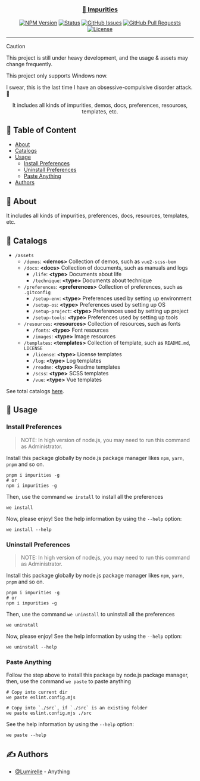 <h1 align="center">
  <a href="https://github.com/lumirelle/impurities" rel="noopener">
</h1>

<h3 align="center">🥰 Impurities</h3>

<div align="center">

[![NPM Version](https://img.shields.io/npm/v/impurities)](https://www.npmjs.com/package/impurities)
[![Status](https://img.shields.io/badge/status-active-success.svg)](.)
[![GitHub Issues](https://img.shields.io/github/issues/lumirelle/impurities.svg)](https://github.com/lumirelle/impurities/issues)
[![GitHub Pull Requests](https://img.shields.io/github/issues-pr/lumirelle/impurities.svg)](https://github.com/lumirelle/impurities/pulls)
[![License](https://img.shields.io/badge/license-MIT-blue.svg)](/LICENSE)

</div>

---

> [!Caution]
>
> This project is still under heavy development, and the usage & assets may change frequently.
>
> This project only supports Windows now.
>
> I swear, this is the last time I have an obsessive-compulsive disorder attack. 🥰

<p align="center"> It includes all kinds of impurities, demos, docs, preferences, resources, templates, etc.
    <br>
</p>

## 📝 Table of Content

- [About](#about)
- [Catalogs](#catalogs)
- [Usage](#usage)
  - [Install Preferences](#install-preferences)
  - [Uninstall Preferences](#uninstall-preferences)
  - [Paste Anything](#paste-anything)
- [Authors](#authors)

## 🧐 About <a name="about"></a>

It includes all kinds of impurities, preferences, docs, resources, templates, etc.

## 📑 Catalogs <a name="catalogs"></a>

- `/assets`
  - `/demos`: **&lt;demos&gt;** Collection of demos, such as `vue2-scss-bem`
  - `/docs`: **&lt;docs&gt;** Collection of documents, such as manuals and logs
    - `/life`: **&lt;type&gt;** Documents about life
    - `/technique`: **&lt;type&gt;** Documents about technique
  - `/preferences`: **&lt;preferences&gt;** Collection of preferences, such as `.gitconfig`
    - `/setup-env`: **&lt;type&gt;** Preferences used by setting up environment
    - `/setup-os`: **&lt;type&gt;** Preferences used by setting up OS
    - `/setup-project`: **&lt;type&gt;** Preferences used by setting up project
    - `/setup-tools`: **&lt;type&gt;** Preferences used by setting up tools
  - `/resources`: **&lt;resources&gt;** Collection of resources, such as fonts
    - `/fonts`: **&lt;type&gt;** Font resources
    - `/images`: **&lt;type&gt;** Image resources
  - `/templates`: **&lt;templates&gt;** Collection of template, such as `README.md`, `LICENSE`
    - `/license`: **&lt;type&gt;** License templates
    - `/log`: **&lt;type&gt;** Log templates
    - `/readme`: **&lt;type&gt;** Readme templates
    - `/scss`: **&lt;type&gt;** SCSS templates
    - `/vue`: **&lt;type&gt;** Vue templates

See total catalogs [here](CATALOGS.json).

## 🎈 Usage <a name="usage"></a>

### Install Preferences <a name="install-preferences"></a>

> NOTE: In high version of node.js, you may need to run this command as Administrator.

Install this package globally by node.js package manager likes `npm`, `yarn`, `pnpm` and so on.

```shell
pnpm i impurities -g
# or
npm i impurities -g
```

Then, use the command `we install` to install all the preferences

```shell
we install
```

Now, please enjoy! See the help information by using the `--help` option:

```shell
we install --help
```

### Uninstall Preferences <a name="uninstall-preferences"></a>

> NOTE: In high version of node.js, you may need to run this command as Administrator.

Install this package globally by node.js package manager likes `npm`, `yarn`, `pnpm` and so on.

```shell
pnpm i impurities -g
# or
npm i impurities -g
```

Then, use the command `we uninstall` to uninstall all the preferences

```shell
we uninstall
```

Now, please enjoy! See the help information by using the `--help` option:

```shell
we uninstall --help
```

### Paste Anything <a name="paste-anything"></a>

Follow the step above to install this package by node.js package manager, then, use the command `we paste` to paste anything

```shell
# Copy into current dir
we paste eslint.config.mjs

# Copy into `./src`, if `./src` is an existing folder
we paste eslint.config.mjs ./src
```

See the help information by using the `--help` option:

```shell
we paste --help
```

## ✍️ Authors <a name="authors"></a>

- [@Lumirelle](https://github.com/lumirelle) - Anything
